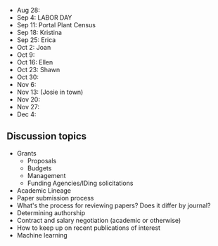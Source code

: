 * Aug 28:
* Sep 4: LABOR DAY
* Sep 11: Portal Plant Census
* Sep 18: Kristina
* Sep 25: Erica
* Oct 2: Joan
* Oct 9: 
* Oct 16: Ellen
* Oct 23: Shawn
* Oct 30:
* Nov 6:
* Nov 13: (Josie in town)
* Nov 20: 
* Nov 27: 
* Dec 4: 

## Discussion topics

* Grants
    * Proposals
    * Budgets
    * Management
    * Funding Agencies/IDing solicitations
* Academic Lineage
* Paper submission process
* What's the process for reviewing papers? Does it differ by journal?
* Determining authorship
* Contract and salary negotiation (academic or otherwise)
* How to keep up on recent publications of interest
* Machine learning